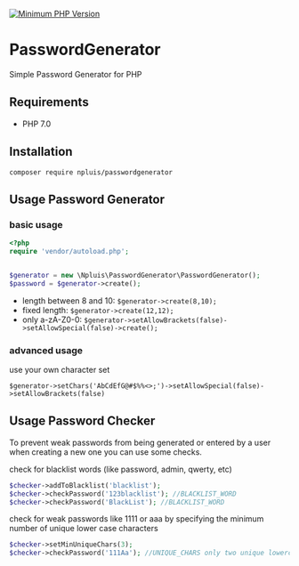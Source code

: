 [![Minimum PHP Version](https://img.shields.io/badge/php-%3E%3D%207.0-brightgreen.svg)](https://php.net/)


# PasswordGenerator
Simple Password Generator for PHP

Requirements
---------------
* PHP 7.0

Installation
---------------
`composer require npluis/passwordgenerator`

Usage Password Generator
---------------

### basic usage

```php
<?php
require 'vendor/autoload.php';


$generator = new \Npluis\PasswordGenerator\PasswordGenerator();
$password = $generator->create();
```

* length between 8 and 10: 
`$generator->create(8,10);`
* fixed length: 
`$generator->create(12,12);`
* only a-zA-Z0-0:
`$generator->setAllowBrackets(false)->setAllowSpecial(false)->create();`


### advanced usage
use your own character set

`$generator->setChars('AbCdEfG@#$%%<>;')->setAllowSpecial(false)->setAllowBrackets(false)`

Usage Password Checker
---------------
To prevent weak passwords from being generated or entered by a user when creating a new one you can use some checks. 

check for blacklist words (like password, admin, qwerty, etc)
```php
$checker->addToBlacklist('blacklist');
$checker->checkPassword('123blacklist'); //BLACKLIST_WORD
$checker->checkPassword('BlackList'); //BLACKLIST_WORD
```

check for weak passwords like 1111 or aaa by specifying the minimum number of unique lower case characters
```php
$checker->setMinUniqueChars(3);
$checker->checkPassword('111Aa'); //UNIQUE_CHARS only two unique lowercase chars a and 1 